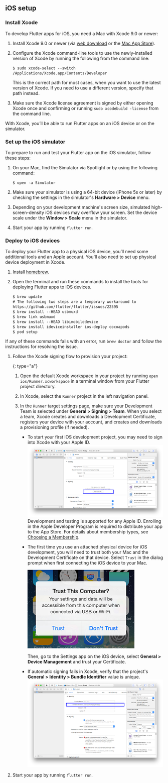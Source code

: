 ## iOS setup

### Install Xcode

To develop Flutter apps for iOS, you need a Mac with Xcode 9.0 or newer:

 1. Install Xcode 9.0 or newer (via [web download](https://developer.apple.com/xcode/) or
    the [Mac App Store](https://itunes.apple.com/us/app/xcode/id497799835)).
 1. Configure the Xcode command-line tools to use the newly-installed version of Xcode by
    running the following from the command line:

    ```terminal
    $ sudo xcode-select --switch /Applications/Xcode.app/Contents/Developer
    ```

    This is the correct path for most cases, when you want to use the latest version of Xcode.
    If you need to use a different version, specify that path instead.
 1. Make sure the Xcode license agreement is signed by either opening Xcode once and confirming or
    running `sudo xcodebuild -license` from the command line.

With Xcode, you’ll be able to run Flutter apps on an iOS device or on the simulator.

### Set up the iOS simulator

To prepare to run and test your Flutter app on the iOS simulator, follow these steps:

 1. On your Mac, find the Simulator via Spotlight or by using the following command:

    ```terminal
    $ open -a Simulator
    ```

 2. Make sure your simulator is using a 64-bit device (iPhone 5s or later) by checking the settings
    in the simulator's **Hardware > Device** menu.
 3. Depending on your development machine's screen size, simulated high-screen-density iOS devices
    may overflow your screen. Set the device scale under the **Window > Scale** menu in the simulator.
 4. Start your app by running `flutter run`.

### Deploy to iOS devices

To deploy your Flutter app to a physical iOS device, you’ll need some additional tools and an Apple account. You'll also need to set up physical device deployment in Xcode.

 1. Install [homebrew](http://brew.sh/).
 1. Open the terminal and run these commands to install the tools for deploying Flutter apps to
    iOS devices.

    ```terminal
    $ brew update
    # The following two steps are a temporary workaround to https://github.com/flutter/flutter/issues/22595
    $ brew install --HEAD usbmuxd
    $ brew link usbmuxd
    $ brew install --HEAD libimobiledevice
    $ brew install ideviceinstaller ios-deploy cocoapods
    $ pod setup
    ```

   If any of these commands fails with an error, run `brew doctor` and follow the instructions
   for resolving the issue.

 1. Follow the Xcode signing flow to provision your project:

     {: type="a"}
     1. Open the default Xcode workspace in your project by running `open
        ios/Runner.xcworkspace` in a terminal window from your Flutter project
        directory.
     1. In Xcode, select the `Runner` project in the left navigation panel.
     1. In the `Runner` target settings page, make sure your Development Team is
        selected under **General > Signing > Team**. When you select a team,
        Xcode creates and downloads a Development Certificate, registers your
        device with your account, and creates and downloads a provisioning
        profile (if needed).

        * To start your first iOS development project, you may need to sign into
          Xcode with your Apple ID.
          <br>
          ![Xcode account add](/images/setup/xcode-account.png)
          <br>
          Development and testing is supported for any Apple ID. Enrolling in the
          Apple Developer Program is required to distribute your app to the App
          Store. For details about membership types, see
          [Choosing a Membership][].

        * The first time you use an attached physical device for iOS
          development, you will need to trust both your Mac and the Development
          Certificate on that device. Select `Trust` in the dialog prompt when
          first connecting the iOS device to your Mac.

          ![Trust Mac](/images/setup/trust-computer.png)

          Then, go to the Settings app on the iOS device, select **General > Device Management** and trust your Certificate.

        * If automatic signing fails in Xcode, verify that the project's
          **General > Identity > Bundle Identifier** value is unique.
          <br>
          ![Check the app's Bundle ID](/images/setup/xcode-unique-bundle-id.png)

 1. Start your app by running `flutter run`.

[Choosing a Membership]: https://developer.apple.com/support/compare-memberships
